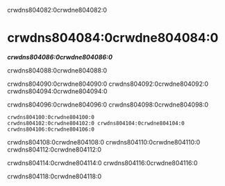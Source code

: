 crwdns804082:0crwdne804082:0
# crwdns804084:0crwdne804084:0

***crwdns804086:0crwdne804086:0***

crwdns804088:0crwdne804088:0

crwdns804090:0crwdne804090:0 crwdns804092:0crwdne804092:0 crwdns804094:0crwdne804094:0

crwdns804096:0crwdne804096:0 crwdns804098:0crwdne804098:0

```{figure} ../figures/project-design.jpg
crwdns804100:0crwdne804100:0 
crwdns804102:0crwdne804102:0 crwdns804104:0crwdne804104:0 crwdns804106:0crwdne804106:0
```
crwdns804108:0crwdne804108:0 crwdns804110:0crwdne804110:0 crwdns804112:0crwdne804112:0

crwdns804114:0crwdne804114:0 crwdns804116:0crwdne804116:0

crwdns804118:0crwdne804118:0

